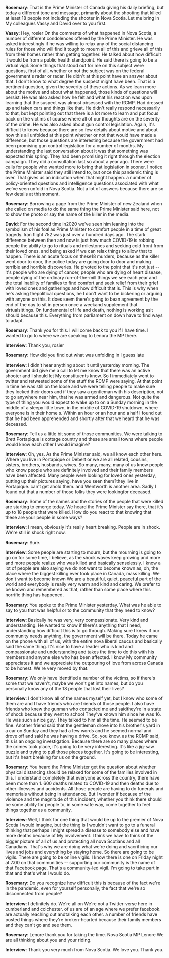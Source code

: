**Rosemary**:
That is the Prime Minister of Canada giving his daily briefing, but today a different tone and message, primarily about the shooting that killed at least 18 people not including the shooter in Nova Scotia. Let me bring in My colleagues Vassy  and David   over to you first.

**Vassy**:
Hey, rosier On the comments of what happened in Nova Scotia, a number of different condolences offered by the Prime Minister. He was asked interestingly if he was willing to relax any of the social distancing rules for those who will find it tough to mourn all of this and grieve all of this from their homes rather than getting together. He talked about how difficult it would be from a public health standpoint. He said there is going to be a virtual vigil. Some things that stood out for me on this subject were questions, first of all, whether or not the subject was on the federal government's radar or  radar. He didn't at this point have an answer about that. I don't know to what degree the suspect might have been. That is a pertinent question, given the severity of these actions. As we learn more about the motive and about what happened, those kinds of questions will persist. He was also asked how he felt and what his reaction was upon learning that the suspect was almost obsessed with the RCMP. Had dressed up and taken cars and things like that. He didn't really respond necessarily to that, but kept pointing out that there is a lot more to learn and put focus back on the victims of course where all of our thoughts are on the severity of the crime. He was also asked about gun control legislation. Again, it's difficult to know because there are so few details about motive and about how this all unfolded at this point whether or not that would have made a difference, but those questions are interesting because the government had been promising gun control legislation for a number of months. My understanding the last conversation about it was that something was expected this spring. They had been promising it right through the election campaign. They did a consultation last  so about a year ago. There were calls for people who wanted more to bring that legislation in sooner. I notice the Prime Minister said they still intend to, but once this pandemic thing is over. That gives us an indication when that might happen. a number of policy-oriented questions and intelligence questions associated with what we've seen unfold in Nova Scotia. Not a lot of answers because there are so few details at thismoment.

**Rosemary**:
Borrowing a page from the Prime Minister of new Zealand  when she called on media to do the same thing the Prime Minister said here, not to show the photo or say the name of the killer in the media.

**David**:
For the second time in2020 we've seen him leaning into the symbolism of his foal as Prime Minister to comfort people in a time of great tragedy. Iran flight 752 was just over a hundred days ago. The stark difference between then and now is just how much COVID-19 is robbing people the ability to go to rituals and milestones and seeking cold front from their loved ones. and being asked if we can relax things to allow that to happen. There is an acute focus on these18 murders, because as the killer went door to door, the police today are going door to door and making terrible and horrible discoveries. He pivoted to the point that it's not just -- it's people who are dying of cancer, people who are dying of heart disease, people dying of the ordinary run-of-the-mill things we see each year and the total inability of families to find comfort and seek relief from their grief with loved ones and gatherings and how difficult that is. This is why when he's asking thepolitical questions, he  I don't want to be bickering or arguing with anyone on this. It does seem there's going to bean agreement by the end of the day to sit in person once a weekand supplement that  virtualsittings. On fundamental  of life and death, nothing is working asit should because  this. Everything from parliament on down have to find ways to adapt.

**Rosemary**:
Thank you for this. I will come back to you if I have time. I wanted to go to  where we are speaking to Lenora the MP there.

**Interview**:
Thank you, rosier

**Rosemary**:
How did you find out what was unfolding in  I guess late 

**Interview**:
I didn't hear anything about it until yesterday morning. The government did give me a call to let me know that there was an active shooter and I should let My constituents know. So I immediately went to twitter and retweeted some of the stuff the RCMP were saying. At that point in time he was still on the loose and we were telling people to make sure they locked their doors and if they saw a gentleman with his description, not to go anywhere near him, that he was armed and dangerous. Not quite the type of thing you would expect to wake up to on a Sunday morning in the middle of a sleepy little town, in the middle of COVID-19 shutdown, where everyone is in their home s. Within an hour or an hour and a half I found out that he had been apprehended and shortly after that we heard that he was deceased.

**Rosemary**:
Tell us a little bit some of those communities. We were talking to Brett  Portapique is cottage country and these are small towns where people would know each other I would imagine?

**Interview**:
Oh, yes. As the Prime Minister said, we all know each other here. Where you live in Portapique or Debert or  we are all related, cousins, sisters, brothers, husbands, wives. So many, many, many of us know people who know people who are definitely involved and their family members have been affected. Many people were looking for loved ones yesterday, putting up their pictures saying, have you seen them?they live in Portapique.  can't get ahold  them. and Wentworth is another area. Sadly I found out that a number of those folks they were lookingfor  deceased.

**Rosemary**:
Some of the names and the stories of the people that were killed are starting to emerge today. We heard the Prime Minister say there,  that it's up to 18 people that were killed. How do you react to that knowing that these are your people in some ways?

**Interview**:
I mean, obviously it's really heart breaking. People are in shock. We're still in shock right now.

**Rosemary**:
Sure.

**Interview**:
Some people are starting to mourn, but the mourning is going to go on for some time, I believe, as the shock waves keep growing and more and more people realize who was killed and basically senselessly. I know a lot of people are also saying we do not want to become known as, oh, the place where the biggest killing ever took place in Canada, mass killing. We don't want to become known  We are a beautiful, quiet, peaceful part of the world and everybody is really very warm and kind and caring. We prefer to be known and remembered as that, rather than some place where this horrific thing has happened.

**Rosemary**:
You spoke to the Prime Minister yesterday. What was he able to say to you that was helpful or to the community that they need to know?

**Interview**:
Basically he was very, very compassionate. Very kind and understanding. He wanted to know if there's anything that I need, understanding how difficult this is to go through. Making sure I knew if our community needs anything, the government will be there. Today he came on the phone with all of us, with the entire nova  liberal caucus and basically said the same thing. It's nice to have a leader who is kind and compassionate and understanding and takes the time to do this with his members and anyone else who has been affected. I know My community appreciates it and we appreciate the outpouring of love from across Canada to be honest. We're very moved by that.

**Rosemary**:
We only have identified a number of the victims, so if there's some that we haven't, maybe we won't get into names, but do you personally know any of the 18 people that lost their lives?

**Interview**:
I don't know all of the names myself yet, but I know who some of them are and I have friends who are friends of those people. I also have friends who knew the gunman who contacted me and saidthey're in a state of shock because they went to school  They've known him since he was 16. He was such a nice guy. They talked to him all the time. He seemed to be fine. Another friend said that the gentleman drove into his brother's yard in a car on Sunday and they had a few words and he seemed normal and drove off and said he was having a drive. So, you know, as the RCMP said, this is an ongoing investigation. Because there are so many places where the crimes took place, it's going to be very interesting. It's like a jig-saw puzzle and trying to pull those pieces together. It's going to be interesting, but it's heart breaking for us on the ground.

**Rosemary**:
You heard the Prime Minister get the question about whether physical distancing should be relaxed for some of the families involved in this. I understand completely that everyone across the country, there have been more than 1. 600 deaths related to COVID-19 and then deaths due to other illnesses and accidents. All those people are having to do funerals and memorials without being in attendance. But I wonder if because of the violence and the magnitude of this incident, whether you think there should be some ability for people to, in some safe way, come together to feel things together as a community.

**Interview**:
Well, I think for one thing that would be up to the premier of Nova Scotia I would imagine, but the thing is I wouldn't want to go to a funeral thinking that perhaps I might spread a disease to somebody else and have more deaths because of My involvement. I think we have to think of the bigger picture of all of us and protecting all nova Scotians and all Canadians. That's why we are doing what we're doing and sacrificing our lives and jobs and everything by staying home. So there are going to be vigils. There are going to be online vigils. I know there is one on Friday night at 7:00 on  that communities --  supporting our community is the name of that Facebook page. That's a community-led vigil. I'm going to take part in that and that's what I would do.

**Rosemary**:
Do you recognize how difficult this is because of the fact we're in the pandemic, even for yourself personally, the fact that we're so disconnected from people?

**Interview**:
I definitely do. We're all on  We're not a Twitter-verse here in cumberland and colchester.  of us are of an age where we prefer facebook.  are actually reaching out andtalking  each other. a number of friends have posted things where they're broken-hearted because  their family members and they can't go and see them.

**Rosemary**:
Lenore  thank you for taking the time. Nova Scotia MP Lenore  We are all thinking about you and your riding.

**Interview**:
Thank you very much from Nova Scotia. We love you. Thank you.
